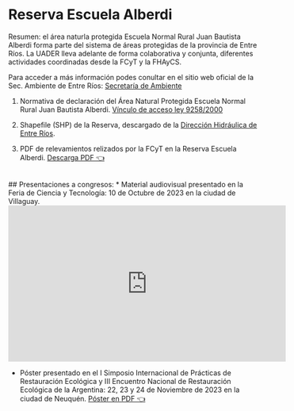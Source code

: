 # Reserva Escuela Alberdi 

Resumen: el área naturla protegida Escuela Normal Rural Juan Bautista Alberdi forma parte del sistema de áreas protegidas de la provincia de Entre Ríos. La UADER lleva adelante de forma colaborativa y conjunta, diferentes actividades coordinadas desde la FCyT y la FHAyCS.

Para acceder a más información podes conultar en el sitio web oficial de la Sec. Ambiente de Entre Ríos: [Secretaría de Ambiente](http://www.entrerios.gov.ar/ambiente/index.php?codigo=269&codsubmenu=300&modulo=&codppal=216 )

1. Normativa de declaración del Área Natural Protegida Escuela Normal Rural Juan Bautista Alberdi. [Vínculo de acceso ley 9258/2000](http://www.entrerios.gov.ar/ambiente/userfiles/files/ANP/Ley%209258%20-%20Escuela%20Alberdi.PDF) 

2. Shapefile (SHP) de la Reserva, descargado de la [Dirección Hidráulica de Entre Ríos](https://www.hidraulica.gob.ar/capas_geograficas.php).

3. PDF de relevamientos relizados por la FCyT en la Reserva Escuela Alberdi. <a href="https://drive.google.com/file/d/1IAD5OXedlAUKk9lkLvoS_-WQaE42IPI-/view?usp=sharing">Descarga PDF 👈</a> 
<br>
## Presentaciones a congresos:
* Material audiovisual presentado en la Feria de Ciencia y Tecnología: 10 de Octubre de 2023 en la ciudad de Villaguay.
<iframe width="560" height="315" src="https://www.youtube.com/embed/9IAFtBuWIxA?si=0UIcoEKMWpmB7mI_" title="YouTube video player" frameborder="0" allow="accelerometer; autoplay; clipboard-write; encrypted-media; gyroscope; picture-in-picture; web-share" allowfullscreen></iframe>

* Póster presentado en el I Simposio Internacional de Prácticas de Restauración Ecológica y III Encuentro Nacional de Restauración Ecológica de la Argentina: 22, 23 y 24 de Noviembre de 2023 en la ciudad de Neuquén.
<a href="https://drive.google.com/file/d/1WXu1HgIQlhDEJflUl7o6W9wIia3WH0VX/view?usp=sharing" target="_blank" download="poster REA">Póster en PDF 👈</a>